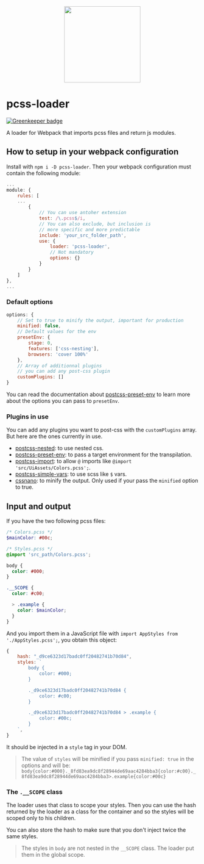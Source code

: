 <div align="center">
  <a href="https://github.com/webpack/webpack">
    <img width="200" height="200" src="https://webpack.js.org/assets/icon-square-big.svg">
  </a>
</div>

# pcss-loader

[![Greenkeeper badge](https://badges.greenkeeper.io/fabien-h/pcss-loader.svg)](https://greenkeeper.io/)

A loader for Webpack that imports pcss files and return js modules.

## How to setup in your webpack configuration

Install with `npm i -D pcss-loader`. Then your webpack configuration must contain the following module:

```JavaScript
...
module: {
    rules: [
    ...
        {
            // You can use antoher extension
            test: /\.pcss$/i,
            // You can also exclude, but inclusion is
            // more specific and more predictable
            include: 'your_src_folder_path',
            use: {
                loader: 'pcss-loader',
                // Not mandatory
                options: {}
            }
        }
    ]
},
...
```

### Default options

```JavaScript
options: {
    // Set to true to minify the output, important for production
    minified: false,
    // Default values for the env
    presetEnv: {
        stage: 0,
        features: ['css-nesting'],
        browsers: 'cover 100%'
    },
    // Array of additionnal plugins
    // you can add any post-css plugin
    customPlugins: []
}
```

You can read the documentation about [postcss-preset-env](https://github.com/csstools/postcss-preset-env) to learn more about the options you can pass to `presetEnv`.

### Plugins in use

You can add any plugins you want to post-css with the `customPlugins` array. But here are the ones currently in use.

- [postcss-nested](): to use nested css.
- [postcss-preset-env](https://github.com/csstools/postcss-preset-env): to pass a target environment for the transpilation.
- [postcss-import](): to allow `@` imports like `@import 'src/UiAssets/Colors.pcss';`.
- [postcss-simple-vars](): to use scss like `$` vars.
- [cssnano](): to minify the output. Only used if your pass the `minified` option to true.

## Input and output

If you have the two following pcss files:

```SCSS
/* Colors.pcss */
$mainColor: #00c;

/* Styles.pcss */
@import 'src_path/Colors.pcss';

body {
  color: #000;
}

.__SCOPE {
  color: #c00;

  > .example {
    color: $mainColor;
  }
}
```

And you import them in a JavaScript file with `import AppStyles from './AppStyles.pcss';`, you obtain this object:

```JavaScript
{
    hash: "_d9ce6323d17badc0ff20482741b70d84",
    styles: `
        body {
            color: #000;
        }

        ._d9ce6323d17badc0ff20482741b70d84 {
            color: #c00;
        }

        ._d9ce6323d17badc0ff20482741b70d84 > .example {
            color: #00c;
        }
    `,
}
```

It should be injected in a `style` tag in your DOM.

> The value of `styles` will be minified if you pass `minified: true` in the options and will be: `body{color:#000}._8fd83ea9dc8f28944de69aac4284bba3{color:#c00}._8fd83ea9dc8f28944de69aac4284bba3>.example{color:#00c}`

### The `.__SCOPE` class

The loader uses that class to scope your styles. Then you can use the hash returned by the loader as a class for the container and so the styles will be scoped only to his children.

You can also store the hash to make sure that you don't inject twice the same styles.

> The styles in `body` are not nested in the `__SCOPE` class. The loader put them in the global scope.
